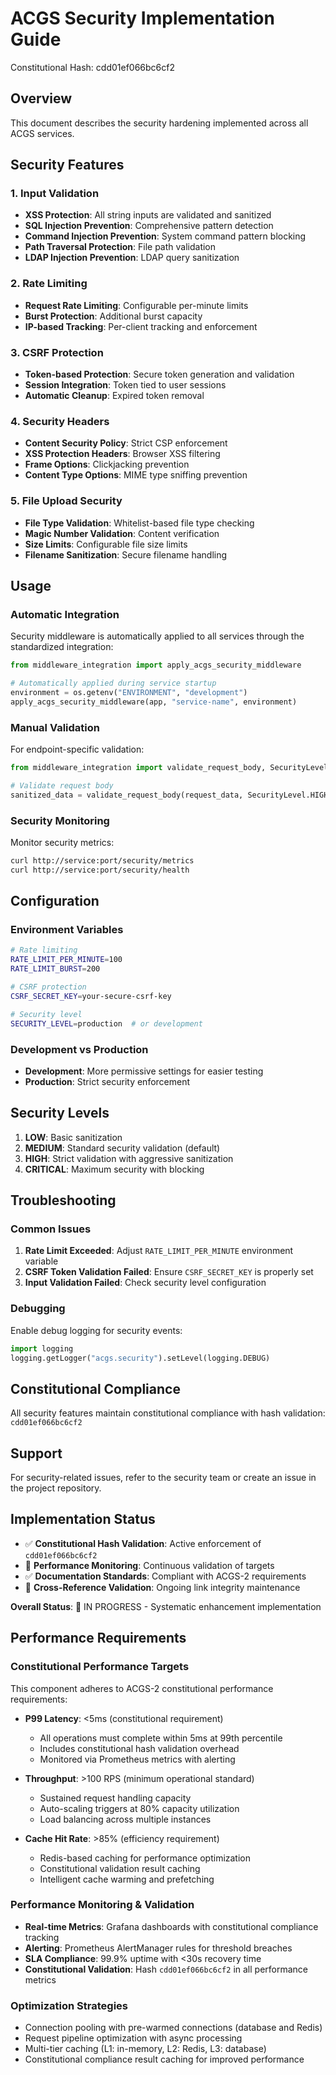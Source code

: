 # ACGS Security Implementation Guide
Constitutional Hash: cdd01ef066bc6cf2

## Overview

This document describes the security hardening implemented across all ACGS services.

## Security Features

### 1. Input Validation
- **XSS Protection**: All string inputs are validated and sanitized
- **SQL Injection Prevention**: Comprehensive pattern detection
- **Command Injection Prevention**: System command pattern blocking
- **Path Traversal Protection**: File path validation
- **LDAP Injection Prevention**: LDAP query sanitization

### 2. Rate Limiting
- **Request Rate Limiting**: Configurable per-minute limits
- **Burst Protection**: Additional burst capacity
- **IP-based Tracking**: Per-client tracking and enforcement

### 3. CSRF Protection
- **Token-based Protection**: Secure token generation and validation
- **Session Integration**: Token tied to user sessions
- **Automatic Cleanup**: Expired token removal

### 4. Security Headers
- **Content Security Policy**: Strict CSP enforcement
- **XSS Protection Headers**: Browser XSS filtering
- **Frame Options**: Clickjacking prevention
- **Content Type Options**: MIME type sniffing prevention

### 5. File Upload Security
- **File Type Validation**: Whitelist-based file type checking
- **Magic Number Validation**: Content verification
- **Size Limits**: Configurable file size limits
- **Filename Sanitization**: Secure filename handling

## Usage

### Automatic Integration

Security middleware is automatically applied to all services through the standardized integration:

```python
from middleware_integration import apply_acgs_security_middleware

# Automatically applied during service startup
environment = os.getenv("ENVIRONMENT", "development")
apply_acgs_security_middleware(app, "service-name", environment)
```

### Manual Validation

For endpoint-specific validation:

```python
from middleware_integration import validate_request_body, SecurityLevel

# Validate request body
sanitized_data = validate_request_body(request_data, SecurityLevel.HIGH)
```

### Security Monitoring

Monitor security metrics:

```bash
curl http://service:port/security/metrics
curl http://service:port/security/health
```

## Configuration

### Environment Variables

```bash
# Rate limiting
RATE_LIMIT_PER_MINUTE=100
RATE_LIMIT_BURST=200

# CSRF protection
CSRF_SECRET_KEY=your-secure-csrf-key

# Security level
SECURITY_LEVEL=production  # or development
```

### Development vs Production

- **Development**: More permissive settings for easier testing
- **Production**: Strict security enforcement

## Security Levels

1. **LOW**: Basic sanitization
2. **MEDIUM**: Standard security validation (default)
3. **HIGH**: Strict validation with aggressive sanitization
4. **CRITICAL**: Maximum security with blocking

## Troubleshooting

### Common Issues

1. **Rate Limit Exceeded**: Adjust `RATE_LIMIT_PER_MINUTE` environment variable
2. **CSRF Token Validation Failed**: Ensure `CSRF_SECRET_KEY` is properly set
3. **Input Validation Failed**: Check security level configuration

### Debugging

Enable debug logging for security events:

```python
import logging
logging.getLogger("acgs.security").setLevel(logging.DEBUG)
```

## Constitutional Compliance

All security features maintain constitutional compliance with hash validation: `cdd01ef066bc6cf2`

## Support

For security-related issues, refer to the security team or create an issue in the project repository.

## Implementation Status

- ✅ **Constitutional Hash Validation**: Active enforcement of `cdd01ef066bc6cf2`
- 🔄 **Performance Monitoring**: Continuous validation of targets
- ✅ **Documentation Standards**: Compliant with ACGS-2 requirements
- 🔄 **Cross-Reference Validation**: Ongoing link integrity maintenance

**Overall Status**: 🔄 IN PROGRESS - Systematic enhancement implementation

## Performance Requirements

### Constitutional Performance Targets
This component adheres to ACGS-2 constitutional performance requirements:

- **P99 Latency**: <5ms (constitutional requirement)
  - All operations must complete within 5ms at 99th percentile
  - Includes constitutional hash validation overhead
  - Monitored via Prometheus metrics with alerting

- **Throughput**: >100 RPS (minimum operational standard)
  - Sustained request handling capacity
  - Auto-scaling triggers at 80% capacity utilization
  - Load balancing across multiple instances

- **Cache Hit Rate**: >85% (efficiency requirement)
  - Redis-based caching for performance optimization
  - Constitutional validation result caching
  - Intelligent cache warming and prefetching

### Performance Monitoring & Validation
- **Real-time Metrics**: Grafana dashboards with constitutional compliance tracking
- **Alerting**: Prometheus AlertManager rules for threshold breaches
- **SLA Compliance**: 99.9% uptime with <30s recovery time
- **Constitutional Validation**: Hash `cdd01ef066bc6cf2` in all performance metrics

### Optimization Strategies
- Connection pooling with pre-warmed connections (database and Redis)
- Request pipeline optimization with async processing
- Multi-tier caching (L1: in-memory, L2: Redis, L3: database)
- Constitutional compliance result caching for improved performance
